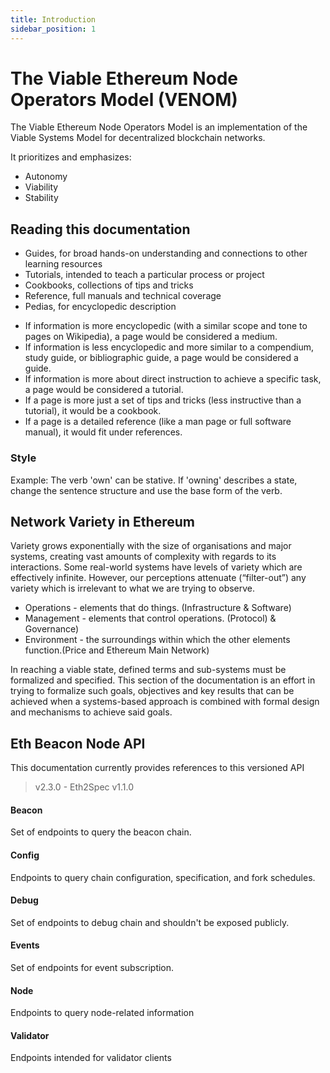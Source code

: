 ```yaml
---
title: Introduction
sidebar_position: 1
---
```


# The Viable Ethereum Node Operators Model (VENOM)

The Viable Ethereum Node Operators Model is an implementation of the Viable Systems Model for decentralized blockchain networks.

It prioritizes and emphasizes:

-   Autonomy
-   Viability
-   Stability

## Reading this documentation

-   Guides, for broad hands-on understanding and connections to other learning resources
-   Tutorials, intended to teach a particular process or project
-   Cookbooks, collections of tips and tricks
-   Reference, full manuals and technical coverage
-   Pedias, for encyclopedic description

*   If information is more encyclopedic (with a similar scope and tone to pages on Wikipedia), a page would be considered a medium.
*   If information is less encyclopedic and more similar to a compendium, study guide, or bibliographic guide, a page would be considered a guide.
*   If information is more about direct instruction to achieve a specific task, a page would be considered a tutorial.
*   If a page is more just a set of tips and tricks (less instructive than a tutorial), it would be a cookbook.
*   If a page is a detailed reference (like a man page or full software manual), it would fit under references.

### Style

Example:
The verb 'own' can be stative. If 'owning' describes a state, change the sentence structure and use the base form of the verb.

## Network Variety in Ethereum

Variety grows exponentially with the size of organisations and major
systems, creating vast amounts of complexity with regards to its
interactions. Some real-world systems have levels of variety which are
effectively infinite. However, our perceptions attenuate (“filter-out”)
any variety which is irrelevant to what we are trying to observe.

-   Operations - elements that do things. (Infrastructure & Software)
-   Management - elements that control operations. (Protocol) & Governance)
-   Environment - the surroundings within which the other elements function.(Price and Ethereum Main Network)

In reaching a viable state, defined terms and sub-systems must be
formalized and specified. This section of the documentation is an effort in
trying to formalize such goals, objectives and key results that can be
achieved when a systems-based approach is combined with formal design
and mechanisms to achieve said goals.

## Eth Beacon Node API

This documentation currently provides references to this versioned API

> v2.3.0 - Eth2Spec v1.1.0

#### Beacon

Set of endpoints to query the beacon chain.

#### Config

Endpoints to query chain configuration, specification, and fork schedules.

#### Debug

Set of endpoints to debug chain and shouldn't be exposed publicly.

#### Events

Set of endpoints for event subscription.

#### Node

Endpoints to query node-related information

#### Validator

Endpoints intended for validator clients
